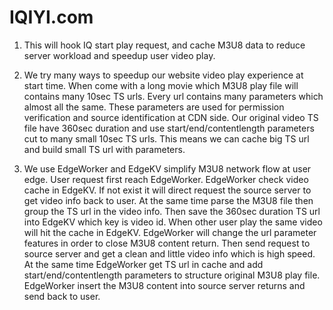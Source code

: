 # IQIYI.com

1. This will hook IQ start play request, and cache M3U8 data to reduce server workload and speedup user video play.

2. We try many ways to speedup our website video play experience at start time. When come with a long movie which M3U8 play file will contains many 10sec TS urls. Every url contains many parameters which almost all the same. These parameters are used for permission verification and source identification at CDN side. Our original video TS file have 360sec duration and use start/end/contentlength parameters cut to many small 10sec TS urls. This means we can cache big TS url and build small TS url with parameters.

3. We use EdgeWorker and EdgeKV simplify M3U8 network flow at user edge. User request first reach EdgeWorker. EdgeWorker check video cache in  EdgeKV. If not exist it will direct request the source server to get video info back to user. At the same time parse the M3U8 file then group the TS url in the video info. Then save the 360sec duration TS url into EdgeKV which key is video id. When other user play the same video will hit the cache in  EdgeKV. EdgeWorker will change the url parameter features in order to close M3U8 content return. Then send request to source server and get a clean and little video info which is high speed. At the same time EdgeWorker get TS url in cache and add start/end/contentlength parameters to structure original M3U8 play file. EdgeWorker insert the M3U8 content into source server returns and send back to user.